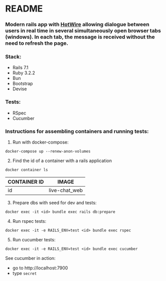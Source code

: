 # README

### Modern rails app with [HotWire](https://hotwired.dev) allowing dialogue between users in real time in several simultaneously open browser tabs (windows). In each tab, the message is received without the need to refresh the page.

### Stack:
* Rails 7.1
* Ruby 3.2.2
* Bun
* Bootstrap
* Devise

### Tests:
* RSpec
* Cucumber

### Instructions for assembling containers and running tests:

1) Run with docker-compose:

`docker-compose up --renew-anon-volumes`

2) Find the id of a container with a rails application

`docker container ls`

| CONTAINER ID |IMAGE           |
|--------------|:--------------:|
| id |  live-chat_web |

3) Prepare dbs with seed for dev and tests:

`docker exec -it <id> bundle exec rails db:prepare`

4) Run rspec tests:

`docker exec -it -e RAILS_ENV=test <id> bundle exec rspec`

5) Run cucumber tests:

`docker exec -it -e RAILS_ENV=test <id> bundle exec cucumber`


See cucumber in action:
* go to http://localhost:7900
* type `secret`
